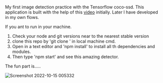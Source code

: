 My first image detection practice with the Tensorflow coco-ssd. This application is built with the help of this [video](https://youtu.be/uTdUUpfA83s) initially. Later I have developed in my own flows.

If you ant to run in your machine.

1. Check your node and git versions near to the nearest stable version
2. clone this repo by 'git clone <this page url>' in local machine cmd.
3. Open in a text editor and 'npm install' to install all th dependencies and modules.
4. Then type 'npm start' and see this amazing detector.

  
  The fun part is.....
  
  
  ![Screenshot 2022-10-15 005332](https://user-images.githubusercontent.com/57715922/195931022-99b882c8-d085-4919-8df8-1fcfddacb493.png)
